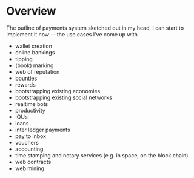 # Overview

The outline of payments system sketched out in my head, I can start to implement it now -- the use cases I've come up with

* wallet creation
* online bankings
* tipping
* \(book\) marking
* web of reputation
* bounties
* rewards
* bootstrapping existing economies
* bootstrapping existing social networks
* realtime bots
* productivity
* IOUs
* loans
* inter ledger payments
* pay to inbox
* vouchers
* accounting
* time stamping and notary services \(e.g. in space, on the block chain\)
* web contracts
* web mining



